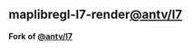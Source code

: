## maplibregl-l7-render[@antv/l7](https://github.com/antvis/L7)

**Fork of [@antv/l7](https://github.com/antvis/L7)**